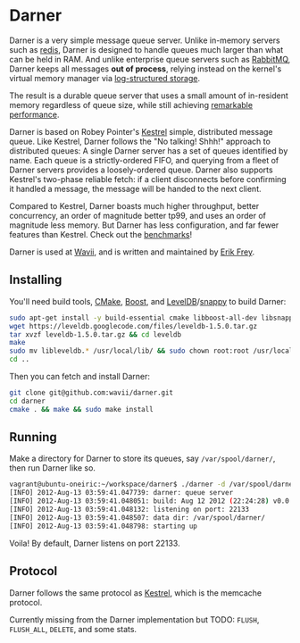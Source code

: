 # Darner

Darner is a very simple message queue server.  Unlike in-memory servers such as [redis](http://redis.io/), Darner is
designed to handle queues much larger than what can be held in RAM.  And unlike enterprise queue servers such as
[RabbitMQ](http://www.rabbitmq.com/), Darner keeps all messages **out of process**, relying instead on the kernel's
virtual memory manager via [log-structured storage](https://code.google.com/p/leveldb/).

The result is a durable queue server that uses a small amount of in-resident memory regardless of queue size, while
still achieving [remarkable performance](/wavii/darner/blob/master/docs/benchmarks.md).

Darner is based on Robey Pointer's [Kestrel](/robey/kestrel) simple, distributed message queue.  Like Kestrel, Darner
follows the "No talking! Shhh!" approach to distributed queues:  A single Darner server has a set of queues identified
by name.  Each queue is a strictly-ordered FIFO, and querying from a fleet of Darner servers provides a loosely-ordered
queue.  Darner also supports Kestrel's two-phase reliable fetch: if a client disconnects before confirming it handled
a message, the message will be handed to the next client.

Compared to Kestrel, Darner boasts much higher throughput, better concurrency, an order of magnitude better tp99, and
uses an order of magnitude less memory.  But Darner has less configuration, and far fewer features than Kestrel. Check
out the [benchmarks](/wavii/darner/blob/master/docs/benchmarks.md)!

Darner is used at [Wavii](http://wavii.com/), and is written and maintained by [Erik Frey](/erikfrey).

## Installing

You'll need build tools, [CMake](http://www.cmake.org/), [Boost](http://www.boost.org/), and
[LevelDB](https://code.google.com/p/leveldb/)/[snappy](https://code.google.com/p/snappy/) to build Darner:

```bash
sudo apt-get install -y build-essential cmake libboost-all-dev libsnappy-dev
wget https://leveldb.googlecode.com/files/leveldb-1.5.0.tar.gz
tar xvzf leveldb-1.5.0.tar.gz && cd leveldb
make
sudo mv libleveldb.* /usr/local/lib/ && sudo chown root:root /usr/local/lib/libleveldb.*
cd ..
```

Then you can fetch and install Darner:

```bash
git clone git@github.com:wavii/darner.git
cd darner
cmake . && make && sudo make install
```

## Running

Make a directory for Darner to store its queues, say `/var/spool/darner/`, then run Darner like so.

```bash
vagrant@ubuntu-oneiric:~/workspace/darner$ ./darner -d /var/spool/darner/
[INFO] 2012-Aug-13 03:59:41.047739: darner: queue server
[INFO] 2012-Aug-13 03:59:41.048051: build: Aug 12 2012 (22:24:28) v0.0.1 (c) Wavii, Inc.
[INFO] 2012-Aug-13 03:59:41.048132: listening on port: 22133
[INFO] 2012-Aug-13 03:59:41.048507: data dir: /var/spool/darner/
[INFO] 2012-Aug-13 03:59:41.048798: starting up
```

Voila!  By default, Darner listens on port 22133.

## Protocol

Darner follows the same protocol as [Kestrel](/robey/kestrel/blob/master/docs/guide.md#memcache), which is the memcache
protocol.

Currently missing from the Darner implementation but TODO: `FLUSH`, `FLUSH_ALL`, `DELETE`, and some stats.
